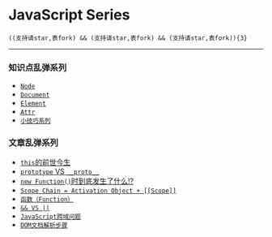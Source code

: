 # JavaScript Series
    ((支持请star,表fork) && (支持请star,表fork) && (支持请star,表fork)){3}
***
### 知识点乱弹系列  
+ [`Node`](https://github.com/xlshen/JavaScript/blob/master/DOM/Node.md "Node")  
+ [`Document`](https://github.com/xlshen/JavaScript/blob/master/DOM/Document.md "Node")  
+ [`Element`](https://github.com/xlshen/JavaScript/blob/master/DOM/Element.md "Element")  
+ [`Attr`](https://github.com/xlshen/JavaScript/blob/master/DOM/Attr.md "Attr")
+ [`小技巧系列`](https://github.com/xlshen/JavaScript/blob/master/Tech/Tech.md "小技巧系列")

### 文章乱弹系列
+ [`this`的前世今生](https://github.com/xlshen/JavaScript/issues/1 "this前世今生")
+ [`prototype` VS `__proto__`](https://github.com/xlshen/JavaScript/issues/2 "prototype VS __proto__")
+ [`new Function()`时到底发生了什么!?](https://github.com/xlshen/JavaScript/issues/3 "new Function()`时到底发生了什么!?")
+ [`Scope Chain = Activation Object + [[Scope]]`](https://github.com/xlshen/JavaScript/issues/4 "Scope Chain")
+ [`函数（Function）`](https://github.com/xlshen/JavaScript/issues/5 "函数")
+ [`&& VS ||`](https://github.com/xlshen/JavaScript/issues/6 "&& VS ||")
+ [`JavaScript跨域问题`](https://github.com/xlshen/JavaScript/issues/7 "跨域")
+ [`DOM文档解析步骤`](https://github.com/xlshen/JavaScript/issues/8 "DOM解析步骤")
